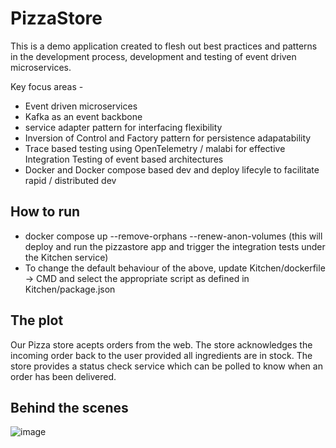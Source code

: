 # PizzaStore

This is a demo application created to flesh out best practices and patterns in the development process, development and testing of event driven microservices.  

Key focus areas - 
- Event driven microservices
- Kafka as an event backbone
- service adapter pattern for interfacing flexibility
- Inversion of Control and Factory pattern for persistence adapatability
- Trace based testing using OpenTelemetry / malabi for effective Integration Testing of event based architectures
- Docker and Docker compose based dev and deploy lifecyle to facilitate rapid / distributed dev

## How to run
- docker compose up --remove-orphans --renew-anon-volumes (this will deploy and run the pizzastore app and trigger the integration tests under the Kitchen service)
- To change the default behaviour of the above, update Kitchen/dockerfile -> CMD and select the appropriate script as defined in Kitchen/package.json

## The plot
Our Pizza store acepts orders from the web. The store acknowledges the incoming order back to the user provided all ingredients are in stock. The store provides a status check service which can be polled to know when an order has been delivered.

## Behind the scenes
![image](https://user-images.githubusercontent.com/470835/228422688-6012d3ac-48fd-4ab4-8496-a0ebcd42d04f.png)
 
